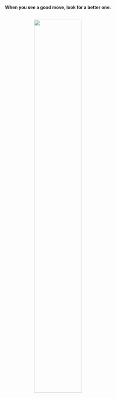 <p align="center"><strong>When you see a good move, look for a better one.</strong></p>&nbsp;

<div  align="center" style="margin-bottom:100px">
  <img width=55% align="center"  src="https://github-readme-streak-stats.herokuapp.com?user=pierro-set&theme=radical&mode=weekly"/>
  <!-- <img width=40% align="center" src="https://github-readme-stats-git-main-pierro-set.vercel.app/api/top-langs/?username=pierro-set&show_icons=true&theme=radical&layout=compact"/> -->
</div>
